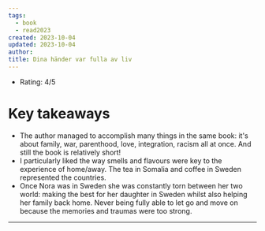```yaml
---
tags:
  - book
  - read2023
created: 2023-10-04
updated: 2023-10-04
author: 
title: Dina händer var fulla av liv
---
```

* Rating: 4/5
# Key takeaways
* The author managed to accomplish many things in the same book: it's about family, war, parenthood, love, integration, racism all at once. And still the book is relatively short!
* I particularly liked the way smells and flavours were key to the experience of home/away. The tea in Somalia and coffee in Sweden represented the countries.
* Once Nora was in Sweden she was constantly torn between her two world: making the best for her daughter in Sweden whilst also helping her family back home. Never being fully able to let go and move on because the memories and traumas were too strong.

---

